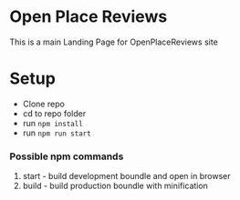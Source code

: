 # Open Place Reviews
This is a main Landing Page for OpenPlaceReviews site

# Setup

* Clone repo
* cd to repo folder
* run ```npm install```
* run ```npm run start```

### Possible npm commands

1. start - build development boundle and open in browser
2. build - build production boundle with minification
